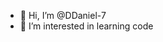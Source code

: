 - 👋 Hi, I’m @DDaniel-7
- 👀 I’m interested in learning code


<!---
DDaniel-7/DDaniel-7 is a ✨ special ✨ repository because its `README.md` (this file) appears on your GitHub profile.
You can click the Preview link to take a look at your changes.
--->

